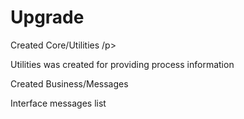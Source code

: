 <h1>Upgrade</h1>
<p>Created Core/Utilities /p>
<p>Utilities was created for providing process information</p>
<p>Created Business/Messages</p>
<p>Interface messages list</p>
